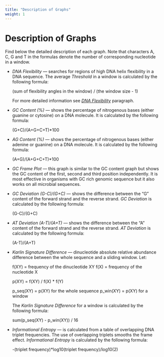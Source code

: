 ```yaml
---
title: "Description of Graphs"
weight: 1
---
```



# Description of Graphs

Find below the detailed description of each graph. Note that characters A, C, G and T in the formulas denote the number of corresponding nucleotide in a window.

*   _DNA Flexibility_ — searches for regions of high DNA helix flexibility in a DNA sequence. The average _Threshold_ in a window is calculated by the following formula:

    (sum of flexibility angles in the window) / (the window size - 1)

    For more detailed information see [_DNA Flexibility_](https://ugene.unipro.ru/wiki/display/UUOUM/DNA+Flexibility) paragraph.

*   _GC Content (%)_ — shows the percentage of nitrogenous bases (either guanine or cytosine) on a DNA molecule. It is calculated by the following formula:

    (G+C)/(A+G+C+T)\*100

*   _AG Content (%)_ — shows the percentage of nitrogenous bases (either adenine or guanine) on a DNA molecule. It is calculated by the following formula:

    (A+G)/(A+G+C+T)\*100

*   _GC Frame Plot_ — this graph is similar to the GC content graph but shows the GC content of the first, second and third position independently. It is most effective in organisms with GC rich genomic sequence but it also works on all microbial sequences.
*   _GC Deviation (G-C)/(G+C)_ — shows the difference between the “G” content of the forward strand and the reverse strand. _GC Deviation_ is calculated by the following formula:

    (G-C)/(G+C)

*   _AT Deviation (A-T)/(A+T)_ — shows the difference between the “A” content of the forward strand and the reverse strand. _AT Deviation_ is calculated by the following formula:

    (A-T)/(A+T)

*   _Karlin Signature Difference_ — dinucleotide absolute relative abundance difference between the whole sequence and a sliding window. Let:

    f(XY) = frequency of the dinucleotide XY
    f(X)  = frequency of the nucleotide X

    p(XY) = f(XY) / f(X) \* f(Y)

    p\_seq(XY) = p(XY) for the whole sequence
    p\_win(XY) = p(XY) for a window

    The _Karlin Signature Difference_ for a window is calculated by the following formula:

    sum(p\_seq(XY) - p\_win(XY)) / 16

*   _Informational Entropy_ — is calculated from a table of overlapping DNA triplet frequencies. The use of overlapping triplets smooths the frame effect. _Informational Entropy_ is calculated by the following formula:

    \-(triplet frequency)\*log10(triplet frequency)/log10(2)
